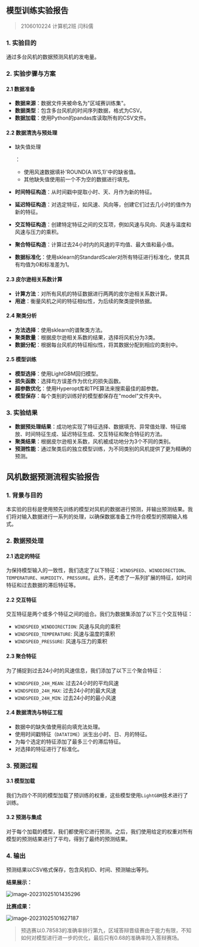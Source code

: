 ## **模型训练实验报告**

> 2106010224 计算机2班 闫科儒

### **1. 实验目的** 

通过多台风机的数据预测风机的发电量。

### **2. 实验步骤与方案**

####  **2.1 数据准备**

- **数据来源**：数据文件夹被命名为"区域赛训练集"。
- **数据类型**：包含多台风机的时间序列数据，格式为CSV。
- **数据加载**：使用Python的pandas库读取所有的CSV文件。

#### **2.2 数据清洗与预处理**

- 缺失值处理

  ：

  - 使用风速数据填补'ROUND(A.WS,1)'中的缺省值。
  - 其他缺失值使用前一个不为空的数据进行填充。

- **时间特征构造**：从时间戳中提取小时、天、月作为新的特征。

- **延迟特征构造**：对选定特征，如风速、风向等，创建它们过去几小时的值作为新的特征。

- **交互特征构造**：创建特定特征之间的交互项，例如风速与风向、风速与温度和风速与压力的乘积。

- **聚合特征构造**：计算过去24小时内的风速的平均值、最大值和最小值。

- **数据标准化**：使用sklearn的StandardScaler对所有特征进行标准化，使其具有均值为0和标准差为1。

#### **2.3 皮尔逊相关系数计算**

- **计算方法**：对所有风机的特征数据进行两两的皮尔逊相关系数计算。
- **用途**：衡量风机之间的特征相似性，为后续的聚类提供依据。

#### **2.4 聚类分析**

- **方法选择**：使用sklearn的谱聚类方法。
- **聚类数量**：根据皮尔逊相关系数的结果，选择将风机分为3类。
- **数据分配**：根据每台风机的特征相似性，将其数据分配到相应的类别中。

#### **2.5 模型训练**

- **模型选择**：使用LightGBM回归模型。
- **损失函数**：选择均方误差作为优化的损失函数。
- **超参数优化**：使用Hyperopt库和TPE算法来搜索最佳的超参数。
- **模型保存**：每个类别的训练好的模型都保存在"model"文件夹中。

### **3. 实验结果**

- **数据预处理结果**：成功地实现了特征选择、数据填充、异常值处理、特征缩放、时间特征生成、延迟特征生成、交互特征和聚合特征的方法。
- **聚类结果**：根据皮尔逊相关系数，风机被成功地分为3个不同的类别。
- **预测性能**：通过聚类后的独立模型训练，为不同类别的风机提供了更为精确的预测。

## 风机数据预测流程实验报告

### 1. 背景与目的

本实验的目标是使用预先训练的模型对风机的数据进行预测，并输出预测结果。我们将对输入数据进行一系列的处理，以确保数据准备工作符合模型的预期输入格式。

### 2. 数据预处理

#### 2.1 选定的特征

为保持模型输入的一致性，我们选定了以下特征：`WINDSPEED`、`WINDDIRECTION`、`TEMPERATURE`、`HUMIDITY`、`PRESSURE`。此外，还考虑了一系列扩展的特征，如时间特征和过去数据的滞后特征等。

#### 2.2 交互特征

交互特征是两个或多个特征之间的组合。我们为数据集添加了以下三个交互特征：

- `WINDSPEED_WINDDIRECTION`: 风速与风向的乘积
- `WINDSPEED_TEMPERATURE`: 风速与温度的乘积
- `WINDSPEED_PRESSURE`: 风速与压力的乘积

#### 2.3 聚合特征

为了捕捉到过去24小时的风速信息，我们添加了以下三个聚合特征：

- `WINDSPEED_24H_MEAN`: 过去24小时的平均风速
- `WINDSPEED_24H_MAX`: 过去24小时的最大风速
- `WINDSPEED_24H_MIN`: 过去24小时的最小风速

#### 2.4 数据清洗与特征工程

- 数据中的缺失值使用前向填充法处理。
- 使用时间戳特征（`DATATIME`）派生出小时、日、月的特征。
- 为每个选定的特征添加了最多三个的滞后特征。
- 对选择的特征进行了标准化。

### 3. 预测过程

#### 3.1 模型加载

我们为四个不同的模型加载了预训练的权重，这些模型使用`LightGBM`技术进行了训练。

#### 3.2 预测与集成

对于每个加载的模型，我们都使用它进行预测。之后，我们使用给定的权重对所有模型的预测结果进行了平均，得到了最终的预测结果。

### 4. 输出

预测结果以CSV格式保存，包含风机ID、时间、预测输出等列。

**结果展示：**

![image-20231025101435296](C:\Users\86131\AppData\Roaming\Typora\typora-user-images\image-20231025101435296.png)

**比赛成果：**

![image-20231025101627187](C:\Users\86131\AppData\Roaming\Typora\typora-user-images\image-20231025101627187.png)

> 预选赛以0.78583的准确率排行第九，区域答辩晋级赛由于能力有限，不知如何对模型进行进一步的优化，最后只有0.68的准确率险入答辩赛场。

